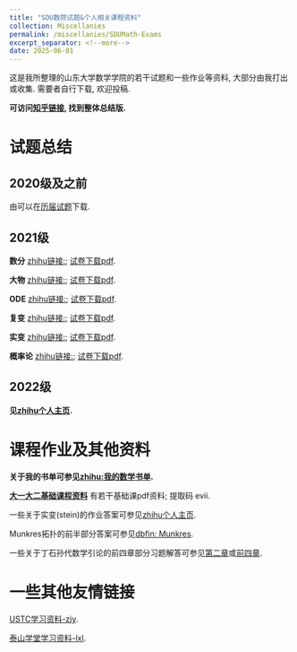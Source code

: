```yaml
---
title: "SDU数院试题&个人相关课程资料"
collection: Miscellanies
permalink: /miscellanies/SDUMath-Exams
excerpt_separator: <!--more-->
date: 2025-06-01
---
```

这是我所整理的山东大学数学学院的若干试题和一些作业等资料, 大部分由我打出或收集. 需要者自行下载, 欢迎投稿.
<!--more-->

**可访问[知乎链接](https://zhuanlan.zhihu.com/p/616176249/edit), 找到整体总结版.**

# 试题总结

## 2020级及之前

由可以在[历届试题](https://NicolasKeng.github.io/exams/考试大礼包.zip)下载.

## 2021级

**数分** [zhihu链接:](https://zhuanlan.zhihu.com/p/608036069); [试卷下载pdf](https://NicolasKeng.github.io/exams/数分21基地.pdf).

**大物** [zhihu链接:](https://zhuanlan.zhihu.com/p/657257557); [试卷下载pdf](https://NicolasKeng.github.io/exams/大物21基地.pdf).

**ODE** [zhihu链接:](https://zhuanlan.zhihu.com/p/608040718); [试卷下载pdf](https://NicolasKeng.github.io/exams/ode21基地.pdf).

**复变** [zhihu链接:](https://zhuanlan.zhihu.com/p/608041184); [试卷下载pdf](https://NicolasKeng.github.io/exams/复变21基地.pdf).

**实变** [zhihu链接:](https://zhuanlan.zhihu.com/p/639659933); [试卷下载pdf](https://NicolasKeng.github.io/exams/实变21基地.pdf).

**概率论** [zhihu链接:](https://zhuanlan.zhihu.com/p/639667478); [试卷下载pdf](https://NicolasKeng.github.io/exams/概率论21基地.pdf).

## 2022级

**见[zhihu个人主页](https://www.zhihu.com/people/an-ji-suan-tuo-shui-suo-he-81).**

# 课程作业及其他资料

**关于我的书单可参见[zhihu:我的数学书单](https://zhuanlan.zhihu.com/p/571443580).**

**[大一大二基础课程资料](https://pan.baidu.com/s/1DTeDLjlnrVFrVbVNxAjQQg?pwd=evii#list/path=%2F)**
有若干基础课pdf资料; 提取码 evii.

一些关于实变(stein)的作业答案可参见[zhihu个人主页](https://www.zhihu.com/people/nu-ma-zhi-an-bu).

Munkres拓扑的前半部分答案可参见[dbfin: Munkres](https://dbfin.com/topology/munkres/).

一些关于丁石孙代数学引论的前四章部分习题解答可参见[第二章](https://zhuanlan.zhihu.com/p/615291290)或[前四章](https://zhuanlan.zhihu.com/p/619645312).

# 一些其他友情链接

[USTC学习资料-zjy](https://www.zhangjy9610.me/USTCdata.html).

[泰山学堂学习资料-lxl](https://dvlxlwz.github.io/SDUTaishanMathLxl.github.io/).

